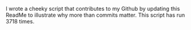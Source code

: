 I wrote a cheeky script that contributes to my Github by updating this ReadMe to illustrate why more than commits matter. This script has run 3718 times.